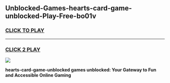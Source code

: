 
## Unblocked-Games-hearts-card-game-unblocked-Play-Free-bo01v
<h3>
<a href="https://premium76.site?title=hearts-card-game-unblocked&ref=18A1">CLICK TO PLAY</a></h3>
<hr>

<h3>
<a href="https://premium76.site?title=hearts-card-game-unblocked&ref=18A1">CLICK 2 PLAY</a>
  
</h3>

<a href="https://premium76.site?title=hearts-card-game-unblocked&ref=18A1"><img src="https://clearcache.store/games.png"></a>


**hearts-card-game-unblocked games unblocked: Your Gateway to Fun and Accessible Online Gaming**
